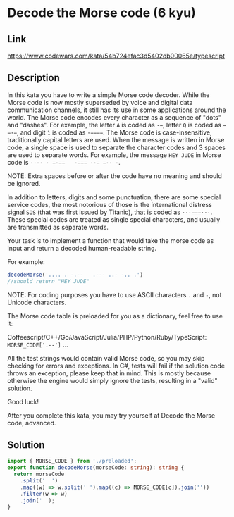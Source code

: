 # Decode the Morse code (6 kyu)
## Link
https://www.codewars.com/kata/54b724efac3d5402db00065e/typescript

## Description
In this kata you have to write a simple Morse code decoder. While the Morse code is now mostly superseded by voice and digital data communication channels, it still has its use in some applications around the world.
The Morse code encodes every character as a sequence of "dots" and "dashes". For example, the letter `A` is coded as `·−`, letter `Q` is coded as `−−·−`, and digit `1` is coded as `·−−−−`. The Morse code is case-insensitive, traditionally capital letters are used. When the message is written in Morse code, a single space is used to separate the character codes and 3 spaces are used to separate words. For example, the message `HEY JUDE` in Morse code is `···· · −·−−   ·−−− ··− −·· ·`.

NOTE: Extra spaces before or after the code have no meaning and should be ignored.

In addition to letters, digits and some punctuation, there are some special service codes, the most notorious of those is the international distress signal `SOS` (that was first issued by Titanic), that is coded as `···−−−···`. These special codes are treated as single special characters, and usually are transmitted as separate words.

Your task is to implement a function that would take the morse code as input and return a decoded human-readable string.

For example:
```typescript
decodeMorse('.... . -.--   .--- ..- -.. .')
//should return "HEY JUDE"
```
NOTE: For coding purposes you have to use ASCII characters `.` and `-`, not Unicode characters.

The Morse code table is preloaded for you as a dictionary, feel free to use it:

Coffeescript/C++/Go/JavaScript/Julia/PHP/Python/Ruby/TypeScript: `MORSE_CODE['.--']`
...

All the test strings would contain valid Morse code, so you may skip checking for errors and exceptions. In C#, tests will fail if the solution code throws an exception, please keep that in mind. This is mostly because otherwise the engine would simply ignore the tests, resulting in a "valid" solution.

Good luck!

After you complete this kata, you may try yourself at Decode the Morse code, advanced.

## Solution
```typescript
import { MORSE_CODE } from './preloaded';
export function decodeMorse(morseCode: string): string {
  return morseCode
    .split('  ')
    .map((w) => w.split(' ').map((c) => MORSE_CODE[c]).join(''))
    .filter(w => w)
    .join(' ');
}
```